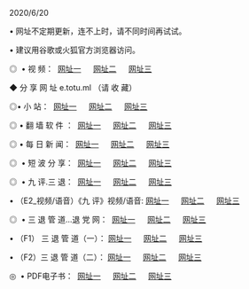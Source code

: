 <p>2020/6/20
<p>• 网址不定期更新，连不上时，请不同时间再试试。
<p>• 建议用谷歌或火狐官方浏览器访问。
<p>◎  • 视 频： 
<a href="http://ech.csso.cam/" target="_blank">网址一</a> 　 
<a href="http://ebh.csso.cam/" target="_blank">网址二</a> 　 
<a href="http://eah.csso.cam/b.html" target="_blank">网址三</a>

<p>◆ 分 享 网 址  e.totu.ml   （请 收 藏） </p>

<p>◎•  小 站：  
<a href="http://ech.csso.cam/f.html" target="_blank">网址一</a> 　 
<a href="http://ebh.csso.cam/h.html" target="_blank">网址二</a> 　 
<a href="http://eah.csso.cam/k/" target="_blank">网址三</a></p><p>

<p>◎  • 翻 墙 软 件 ：  
<a href="http://ech.csso.cam/ff/" target="_blank">网址一</a> 　 
<a href="http://ebh.csso.cam/s/read/a1_nd.html" target="_blank">网址二</a> 　 
<a href="http://eah.csso.cam/ff/index.html" target="_blank">网址三</a></p>
<p>◎  • 每 日 新 闻：  
<a href="http://ech.csso.cam/day/" target="_blank">网址一</a> 　 
<a href="http://ebh.csso.cam/day/" target="_blank">网址二</a> 　 
<a href="http://eah.csso.cam/day/index.html" target="_blank">网址三</a></p>
<p>◎   • 短 波 分 享：  
<a href="http://ech.csso.cam/h/" target="_blank">网址一</a> 　 
<a href="http://eah.csso.cam/h/" target="_blank">网址二</a> 　 
<a href="http://ebh.csso.cam/h/index.html" target="_blank">网址三</a></p>
<p>◎   • 九 评.三 退：  
<a href="http://ech.csso.cam/t/" target="_blank">网址一</a> 　 
<a href="http://eah.csso.cam/v2/index.html" target="_blank">网址二</a> 　 
<a href="http://ebh.csso.cam/tt/index.html" target="_blank">网址三</a> 　</p>
<p>  • （E2_视频/语音）《九 评》视频/语音: 
<a href="http://ech.csso.cam/7738.html" target="_blank">网址一</a> 　 
<a href="http://eah.csso.cam/7614.html" target="_blank">网址二</a> 　 
<a href="http://ebh.csso.cam/7633.html" target="_blank">网址三</a></p>
<p>◎   • 三 退 管 道...退 党 网：  
<a href="http://ech.csso.cam/go/td1.html" target="_blank">网址一</a> 　 
<a href="http://eah.csso.cam/go/td2.html" target="_blank">网址二</a> 　 
<a href="http://ebh.csso.cam/go/td3.html" target="_blank">网址三</a></p>
<p>  • （F1） 三 退 管 道（一）： 
<a href="http://ech.csso.cam/dd/" target="_blank">网址一</a> 　 
<a href="http://eah.csso.cam/s/read/a1_tdx.html" target="_blank">网址二</a> 　 
<a href="http://ebh.csso.cam/dd/" target="_blank">网址三</a></p>
<p>  • （F2）三 退 管 道（二）： 
<a href="http://eah.csso.cam/d/" target="_blank">网址一</a> 　 
<a href="http://ech.csso.cam/d/index.html" target="_blank">网址二</a> 　 
<a href="http://ebh.csso.cam/d/" target="_blank">网址三</a></p>
<p>◎   • PDF电子书：  
<a href="http://ech.csso.cam/p/" target="_blank">网址一</a> 　 
<a href="http://ebh.csso.cam/p/index.html" target="_blank">网址二</a> 　 
<a href="http://eah.csso.cam/p/" target="_blank">网址三</a></p>
